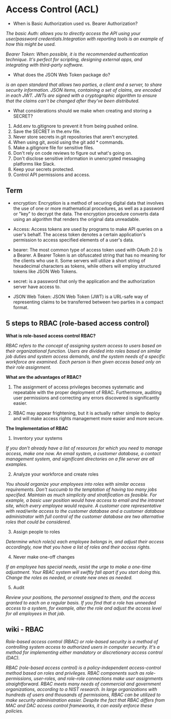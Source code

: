 # Access Control (ACL)

* When is Basic Authorization used vs. Bearer Authorization?

*The basic Auth: allows you to directly access the API using your user/password credentials.Integration with reporting tools is an example of how this might be used.*

*Bearer Token: When possible, it is the recommended authentication technique. It's perfect for scripting, designing external apps, and integrating with third-party software.*

* What does the JSON Web Token package do?

*is an open standard that allows two parties, a client and a server, to share security information. JSON items, containing a set of claims, are encoded in each JWT. JWTs are signed with a cryptographic algorithm to ensure that the claims can't be changed after they've been distributed.*

* What considerations should we make when creating and storing a SECRET?

1. Add.env to.gitignore to prevent it from being pushed online.
2. Save the SECRET in the.env file.
3. Never store secrets in.git repositories that aren't encrypted.
4. When using git, avoid using the git add * commands.
5. Make a.gitignore file for sensitive files.
6. Don't rely on code reviews to figure out what's going on.
7. Don't disclose sensitive information in unencrypted messaging platforms like Slack.
8. Keep your secrets protected.
9. Control API permissions and access.

## Term

+ encryption: Encryption is a method of securing digital data that involves the use of one or more mathematical procedures, as well as a password or "key" to decrypt the data. The encryption procedure converts data using an algorithm that renders the original data unreadable. 

+  Access: Access tokens are used by programs to make API queries on a user's behalf. The access token denotes a certain application's permission to access specified elements of a user's data.

+ bearer: The most common type of access token used with OAuth 2.0 is a Bearer. A Bearer Token is an obfuscated string that has no meaning for the clients who use it. Some servers will utilize a short string of hexadecimal characters as tokens, while others will employ structured tokens like JSON Web Tokens.

+ secret: is a password that only the application and the authorization server have access to. 

+ JSON Web Token: JSON Web Token (JWT) is a URL-safe way of representing claims to be transferred between two parties in a compact format.

## 5 steps to RBAC (role-based access control)

**What is role-based access control RBAC?**

*RBAC refers to the concept of assigning system access to users based on their organizational function. Users are divided into roles based on similar job duties and system access demands, and the system needs of a specific workforce are examined. Each person is then given access based only on their role assignment.*

**What are the advantages of RBAC?**

1. The assignment of access privileges becomes systematic and repeatable with the proper deployment of RBAC. Furthermore, auditing user permissions and correcting any errors discovered is significantly easier.

2. RBAC may appear frightening, but it is actually rather simple to deploy and will make access rights management more easier and more secure.

**The Implementation of RBAC**

1.  Inventory your systems

*If you don't already have a list of resources for which you need to manage access, make one now. An email system, a customer database, a contact management system, and significant directories on a file server are all examples.*

2. Analyze your workforce and create roles

*You should organize your employees into roles with similar access requirements. Don't succumb to the temptation of having too many jobs specified. Maintain as much simplicity and stratification as feasible.
For example, a basic user position would have access to email and the intranet site, which every employee would require. A customer care representative with read/write access to the customer database and a customer database administrator with full control of the customer database are two alternative roles that could be considered.*

3. Assign people to roles

*Determine which role(s) each employee belongs in, and adjust their access accordingly, now that you have a list of roles and their access rights.*

4. Never make one-off changes

*If an employee has special needs, resist the urge to make a one-time adjustment. Your RBAC system will swiftly fall apart if you start doing this. Change the roles as needed, or create new ones as needed.*

5. Audit

*Review your positions, the personnel assigned to them, and the access granted to each on a regular basis. If you find that a role has unneeded access to a system, for example, alter the role and adjust the access level for all employees in that job.*

## wiki - RBAC

*Role-based access control (RBAC) or role-based security is a method of controlling system access to authorized users in computer security. It's a method for implementing either mandatory or discretionary access control (DAC).*

*RBAC (role-based access control) is a policy-independent access-control method based on roles and privileges. RBAC components such as role-permissions, user-roles, and role-role connections make user assignments straightforward. RBAC meets many needs of commercial and government organizations, according to a NIST research. In large organizations with hundreds of users and thousands of permissions, RBAC can be utilized to make security administration easier. Despite the fact that RBAC differs from MAC and DAC access control frameworks, it can easily enforce these policies.*
